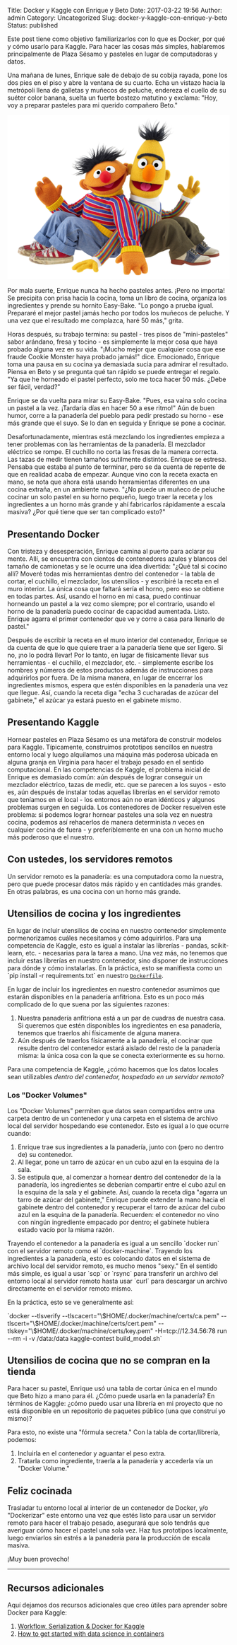 Title: Docker y Kaggle con Enrique y Beto
Date: 2017-03-22 19:56
Author: admin
Category: Uncategorized
Slug: docker-y-kaggle-con-enrique-y-beto
Status: published

Este post tiene como objetivo familiarizarlos con lo que es Docker, por
qué y cómo usarlo para Kaggle. Para hacer las cosas más simples,
hablaremos principalmente de Plaza Sésamo y pasteles en lugar de
computadoras y datos.

Una mañana de lunes, Enrique sale de debajo de su cobija rayada, pone
los dos pies en el piso y abre la ventana de su cuarto. Echa un vistazo
hacia la metrópoli llena de galletas y muñecos de peluche, endereza el
cuello de su suéter color banana, suelta un fuerte bostezo matutino y
exclama: "Hoy, voy a preparar pasteles para mi querido compañero Beto."

![](images/ernie_and_bert.png)

Por mala suerte, Enrique nunca ha hecho pasteles antes. ¡Pero no
importa! Se precipita con prisa hacia la cocina, toma un libro de
cocina, organiza los ingredientes y prende su hornito Easy-Bake. "Lo
pongo a prueba igual. Prepararé el mejor pastel jamás hecho por todos
los muñecos de peluche. Y una vez que el resultado me complazca, haré 50
más," grita.

Horas después, su trabajo termina: su pastel - tres pisos de
"mini-pasteles" sabor arándano, fresa y tocino - es simplemente la mejor
cosa que haya probado alguna vez en su vida. "¡Mucho mejor que cualquier
cosa que ese fraude Cookie Monster haya probado jamás!" dice.
Emocionado, Enrique toma una pausa en su cocina ya demasiada sucia para
admirar el resultado. Piensa en Beto y se pregunta qué tan rápido se
puede entregar el regalo. "Ya que he horneado el pastel perfecto, solo
me toca hacer 50 más. ¿Debe ser fácil, verdad?"

Enrique se da vuelta para mirar su Easy-Bake. "Pues, esa vaina solo
cocina un pastel a la vez. ¡Tardaría días en hacer 50 a ese ritmo!" Aún
de buen humor, corre a la panadería del pueblo para pedir prestado su
horno - ese más grande que el suyo. Se lo dan en seguida y Enrique se
pone a cocinar.

Desafortunadamente, mientras está mezclando los ingredientes empieza a
tener problemas con las herramientas de la panadería. El mezclador
eléctrico se rompe. El cuchillo no corta las fresas de la manera
correcta. Las tazas de medir tienen tamaños sutilmente distintos.
Enrique se estresa. Pensaba que estaba al punto de terminar, pero se da
cuenta de repente de que en realidad acaba de empezar. Aunque vino con
la receta exacta en mano, se nota que ahora está usando herramientas
diferentes en una cocina extraña, en un ambiente nuevo. "¿No puede un
muñeco de peluche cocinar un solo pastel en su horno pequeño, luego
traer la receta y los ingredientes a un horno más grande y ahí
fabricarlos rápidamente a escala masiva? ¿Por qué tiene que ser tan
complicado esto?"

Presentando Docker
------------------

Con tristeza y desesperación, Enrique camina al puerto para aclarar su
mente. Allí, se encuentra con cientos de contenedores azules y blancos
del tamaño de camionetas y se le ocurre una idea divertida: "¿Qué tal si
cocino allí? Moveré todas mis herramientas dentro del contenedor - la
tabla de cortar, el cuchillo, el mezclador, los utensilios - y escribiré
la receta en el muro interior. La única cosa que faltará sería el horno,
pero eso se obtiene en todas partes. Así, usando el horno en mi casa,
puedo continuar horneando un pastel a la vez como siempre; por el
contrario, usando el horno de la panadería puedo cocinar de capacidad
aumentada. Listo. Enrique agarra el primer contenedor que ve y corre a
casa para llenarlo de pastel."

Después de escribir la receta en el muro interior del contenedor,
Enrique se da cuenta de que lo que quiere traer a la panadería tiene que
ser ligero. Si no, ¡no lo podrá llevar! Por lo tanto, en lugar de
físicamente llevar sus herramientas - el cuchillo, el mezclador, etc. -
simplemente escribe los nombres y números de estos productos además de
instrucciones para adquirirlos por fuera. De la misma manera, en lugar
de encerrar los ingredientes mismos, espera que estén disponibles en la
panadería una vez que llegue. Así, cuando la receta diga "echa 3
cucharadas de azúcar del gabinete," el azúcar ya estará puesto en el
gabinete mismo.

Presentando Kaggle
------------------

Hornear pasteles en Plaza Sésamo es una metáfora de construir modelos
para Kaggle. Típicamente, construimos prototipos sencillos en nuestra
entorno local y luego alquilamos una máquina más poderosa ubicada en
alguna granja en Virginia para hacer el trabajo pesado en el sentido
computacional. En las competencias de Kaggle, el problema inicial de
Enrique es demasiado común: aún después de lograr conseguir un mezclador
eléctrico, tazas de medir, etc. que se parecen a los suyos - esto es,
aún después de instalar todas aquellas librerías en el servidor remoto
que teníamos en el local - los entornos aún no eran idénticos y algunos
problemas surgen en seguida. Los contenedores de Docker resuelven este
problema: si podemos lograr hornear pasteles una sola vez en nuestra
cocina, podemos así rehacerlos de manera determinista *n* veces en
cualquier cocina de fuera - y preferiblemente en una con un horno mucho
más poderoso que el nuestro.

Con ustedes, los servidores remotos
-----------------------------------

Un servidor remoto es la panadería: es una computadora como la nuestra,
pero que puede procesar datos más rápido y en cantidades más grandes. En
otras palabras, es una cocina con un horno más grande.

Utensilios de cocina y los ingredientes
---------------------------------------

En lugar de incluir utensilios de cocina en nuestro contenedor
simplemente pormenorizamos cuáles necesitamos y cómo adquirirlos. Para
una competencia de Kaggle, esto es igual a instalar las librerías -
pandas, scikit-learn, etc. - necesarias para la tarea a mano. Una vez
más, no tenemos que incluir estas librerías en nuestro contenedor, sino
disponer de instrucciones para dónde y cómo instalarlas. En la práctica,
esto se manifiesta como un \`pip install -r requirements.txt\` en
nuestro
[`Dockerfile`](https://docs.docker.com/engine/reference/builder/).

En lugar de incluir los ingredientes en nuestro contenedor asumimos que
estarán disponibles en la panadería anfitriona. Esto es un poco más
complicado de lo que suena por las siguientes razones:

1.  Nuestra panadería anfitriona está a un par de cuadras de nuestra
    casa. Si queremos que estén disponibles los ingredientes en esa
    panadería, tenemos que traerlos ahí físicamente de alguna manera.
2.  Aún después de traerlos físicamente a la panadería, el cocinar que
    resulte dentro del contenedor estará aislado del resto de la
    panadería misma: la única cosa con la que se conecta exteriormente
    es su horno.

Para una competencia de Kaggle, ¿cómo hacemos que los datos locales sean
utilizables *dentro del contenedor, hospedado en un servidor remoto*?

### Los "Docker Volumes"

Los "Docker Volumes" permiten que datos sean compartidos entre una
carpeta dentro de un contenedor y una carpeta en el sistema de archivo
local del servidor hospedando ese contenedor. Esto es igual a lo que
ocurre cuando:

1.  Enrique trae sus ingredientes a la panadería, junto con (pero no
    dentro de) su contenedor.
2.  Al llegar, pone un tarro de azúcar en un cubo azul en la esquina de
    la sala.
3.  Se estipula que, al comenzar a hornear dentro del contenedor de la
    la panadería, los ingredientes se deberían compartir entre el cubo
    azul en la esquina de la sala y el gabinete. Así, cuando la receta
    diga "agarra un tarro de azúcar del gabinete," Enrique puede
    extender la mano hacia el gabinete dentro del contenedor y recuperar
    el tarro de azúcar del cubo azul en la esquina de la panadería.
    Recuerden: el contenedor no vino con ningún ingrediente empacado por
    dentro; el gabinete hubiera estado vacío por la misma razón.

Trayendo el contenedor a la panadería es igual a un sencillo \`docker
run\` con el servidor remoto como el \`docker-machine\`. Trayendo los
ingredientes a la panadería, esto es colocando datos en el sistema de
archivo local del servidor remoto, es mucho menos "sexy." En el sentido
más simple, es igual a usar \`scp\` or \`rsync\` para transferir un
archivo del entorno local al servidor remoto hasta usar \`curl\` para
descargar un archivo directamente en el servidor remoto mismo.

En la práctica, esto se ve generalmente así:

\`docker --tlsverify --tlscacert="\\\$HOME/.docker/machine/certs/ca.pem"
--tlscert="\\\$HOME/.docker/machine/certs/cert.pem"
--tlskey="\\\$HOME/.docker/machine/certs/key.pem" -H=tcp://12.34.56:78
run --rm -i -v /data:/data kaggle-contest build\_model.sh\`

Utensilios de cocina que no se compran en la tienda
---------------------------------------------------

Para hacer su pastel, Enrique usó una tabla de cortar única en el mundo
que Beto hizo a mano para él. ¿Cómo puede usarla en la panadería? En
términos de Kaggle: ¿cómo puedo usar una librería en mi proyecto que no
está disponible en un repositorio de paquetes público (una que construí
yo mismo)?

Para esto, no existe una "fórmula secreta." Con la tabla de
cortar/librería, podemos:

1.  Incluirla en el contenedor y aguantar el peso extra.
2.  Tratarla como ingrediente, traerla a la panadería y accederla vía un
    "Docker Volume."

Feliz cocinada
--------------

Trasladar tu entorno local al interior de un contenedor de Docker, y/o
"Dockerizar" este entorno una vez que estés listo para usar un servidor
remoto para hacer el trabajo pesado, asegurará que solo tendrás que
averiguar cómo hacer el pastel una sola vez. Haz tus prototipos
localmente, luego enviarlos sin estrés a la panadería para la producción
de escala masiva.

¡Muy buen provecho!

---

Recursos adicionales
--------------------

Aquí dejamos dos recursos adicionales que creo útiles para aprender
sobre Docker para Kaggle:

1.  [Workflow, Serialization & Docker for
    Kaggle](https://speakerdeck.com/smly/workflow-serialization-and-docker-for-kaggle)
2.  [How to get started with data science in
    containers](http://blog.kaggle.com/2016/02/05/how-to-get-started-with-data-science-in-containers/)
